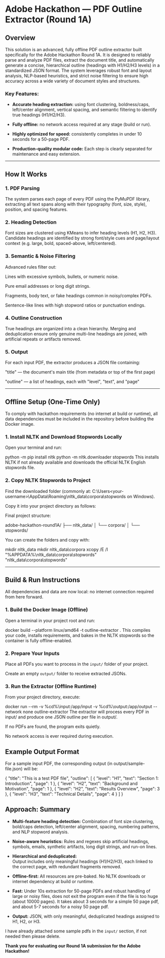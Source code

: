 # Adobe Hackathon — PDF Outline Extractor (Round 1A)

## Overview

This solution is an advanced, fully offline PDF outline extractor built specifically for the Adobe Hackathon Round 1A. It is designed to reliably parse and analyze PDF files, extract the document title, and automatically generate a concise, hierarchical outline (headings with H1/H2/H3 levels) in a standardized JSON format. The system leverages robust font and layout analysis, NLP-based heuristics, and strict noise filtering to ensure high accuracy across a wide variety of document styles and structures.

### Key Features:

- **Accurate heading extraction:** using font clustering, boldness/caps, left/center alignment, vertical spacing, and semantic filtering to identify true headings (H1/H2/H3).
- **Fully offline:** no network access required at any stage (build or run).

- **Highly optimized for speed:** consistently completes in under 10 seconds for a 50-page PDF.

- **Production-quality modular code:** Each step is clearly separated for maintenance and easy extension.

---

## How It Works

### 1. PDF Parsing  
The system parses each page of every PDF using the PyMuPDF library, extracting all text spans along with their typography (font, size, style), position, and spacing features.

### 2. Heading Detection
Font sizes are clustered using KMeans to infer heading levels (H1, H2, H3). Candidate headings are identified by strong font/style cues and page/layout context (e.g. large, bold, spaced-above, left/centered).

### 3. Semantic & Noise Filtering 
Advanced rules filter out:

Lines with excessive symbols, bullets, or numeric noise.

Pure email addresses or long digit strings.

Fragments, body text, or fake headings common in noisy/complex PDFs.

Sentence-like lines with high stopword ratios or punctuation endings.

### 4. Outline Construction
True headings are organized into a clean hierarchy. Merging and deduplication ensure only genuine multi-line headings are joined, with artificial repeats or artifacts removed.

### 5. Output  
For each input PDF, the extractor produces a JSON file containing:

"title" — the document's main title (from metadata or top of the first page)

"outline" — a list of headings, each with "level", "text", and "page"


---

## Offline Setup (One-Time Only)

To comply with hackathon requirements (no internet at build or runtime), all data dependencies must be included in the repository before building the Docker image.

### 1. Install NLTK and Download Stopwords Locally
Open your terminal and run:

python -m pip install nltk
python -m nltk.downloader stopwords
This installs NLTK if not already available and downloads the official NLTK English stopwords file.

### 2. Copy NLTK Stopwords to Project
Find the downloaded folder (commonly at:
C:\Users\<your-username>\AppData\Roaming\nltk_data\corpora\stopwords on Windows).

Copy it into your project directory as follows:

Final project structure:

adobe-hackathon-round1A/
  ├── nltk_data/
  │    └── corpora/
  │        └── stopwords/

You can create the folders and copy with:

mkdir nltk_data
mkdir nltk_data\corpora
xcopy /E /I "%APPDATA%\nltk_data\corpora\stopwords" "nltk_data\corpora\stopwords"


---

## Build & Run Instructions
All dependencies and data are now local: no internet connection required from here forward.

### 1. Build the Docker Image (Offline)

Open a terminal in your project root and run:


docker build --platform linux/amd64 -t outline-extractor .
This compiles your code, installs requirements, and bakes in the NLTK stopwords so the container is fully offline-enabled.

### 2. Prepare Your Inputs

Place all PDFs you want to process in the `input/` folder of your project.

Create an empty `output/` folder to receive extracted JSONs.

### 3. Run the Extractor (Offline Runtime)

From your project directory, execute:

docker run --rm -v %cd%\input:/app/input -v %cd%\output:/app/output --network none outline-extractor
The extractor will process every PDF in input/ and produce one JSON outline per file in output/.

If no PDFs are found, the program exits quietly.

No network access is ever required during execution.

## Example Output Format
For a sample input PDF, the corresponding output (in output/sample-file.json) will be:

{
  "title": "This is a test PDF file",
  "outline": [
    { "level": "H1", "text": "Section 1: Introduction", "page": 1 },
    { "level": "H2", "text": "Background and Motivation", "page": 1 },
    { "level": "H2", "text": "Results Overview", "page": 3 },
    { "level": "H3", "text": "Technical Details", "page": 4 }
  ]
}

## Approach: Summary

- **Multi-feature heading detection:** Combination of font size clustering, bold/caps detection, left/center alignment, spacing, numbering patterns, and NLP stopword analysis.

- **Noise-aware heuristics:**  Rules and regexes skip artificial headings, symbols, emails, synthetic artifacts, long digit strings, and run-on lines.

- **Hierarchical and deduplicated:**  
  Output includes only meaningful headings (H1/H2/H3), each linked to the correct page, with redundant fragments removed.

- **Offline-first:** All resources are pre-baked. No NLTK downloads or internet dependency at build or runtime.

- **Fast:** Under 10s extraction for 50-page PDFs and robust handling of large or noisy files, does not exit the program even if the file is too huge (about 10000 pages). It takes about 3 seconds for a simple 50 page pdf, and about 5-7 seconds for a noisy 50 page pdf.

- **Output:** JSON, with only meaningful, deduplicated headings assigned to H1, H2, or H3.

I have already attached some sample pdfs in the `input/` section, if not needed then please delete.

**Thank you for evaluating our Round 1A submission for the Adobe Hackathon!**
